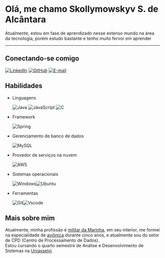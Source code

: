 # Olá, me chamo Skollymowskyv S. de Alcântara

Atualmente, estou em fase de aprendizado nesse extenso mundo na área da tecnologia, porém estudo bastante e tenho muito fervor em aprender
______________________________________________________

## Conectando-se comigo

[![LinkedIn](https://img.shields.io/badge/LinkedIn-0077B5?style=for-the-badge&logo=linkedin&logoColor=white)](https://www.linkedin.com/in/skollymowskyv-s-alcantara-0a4332366/)  [![GitHub](https://img.shields.io/badge/GitHub-100000?style=for-the-badge&logo=github&logoColor=white)](https://github.com/stoppovgskyv)          [![E-mail](https://img.shields.io/badge/-Email-000?style=for-the-badge&logo=microsoft-outlook&logoColor=007BFF)](mailto:skollyalcantara1@gmail.com)

## Habilidades

- Linguagens    
  
  ![Java](https://img.shields.io/badge/java-%23ED8B00.svg?style=for-the-badge&logo=openjdk&logoColor=white)       ![JavaScript](https://img.shields.io/badge/JavaScript-F7DF1E?style=for-the-badge&logo=javascript&logoColor=black)      ![C](https://img.shields.io/badge/C-00599C?style=for-the-badge&logo=c&logoColor=white)

- Framework  
  
  ![Spring](https://img.shields.io/badge/spring-%236DB33F.svg?style=for-the-badge&logo=spring&logoColor=white)

- Gerenciamento de banco de dados 

  ![MySQL](https://img.shields.io/badge/MySQL-00000F?style=for-the-badge&logo=mysql&logoColor=white)

- Provedor de serviços na nuvem    
  
  ![AWS](https://img.shields.io/badge/AWS-000.svg?style=for-the-badge&logo=amazon-aws&logoColor=white)

- Sistemas operacionais   
  
  ![Windows](https://img.shields.io/badge/Windows-000?style=for-the-badge&logo=windows&logoColor=2CA5E0)![Ubuntu](https://img.shields.io/badge/Ubuntu-35495E?style=for-the-badge&logo=ubuntu&logoColor=2CA5E0)

- Ferramentas
  
  ![Git](https://img.shields.io/badge/GIT-E44C30?style=for-the-badge&logo=git&logoColor=white)![Vscode](https://img.shields.io/badge/Vscode-007ACC?style=for-the-badge&logo=visual-studio-code&logoColor=white)
  
    



## Mais sobre mim
  Atualmente, minha profissão é [militar da Marinha](https://www.marinha.mil.br), em seu interior, me formei na especialidade de [aviônica](https://www2.anac.gov.br/anacpedia/por_ing/tr583.htm) durante cinco anos, e atualmente sou do setor de CPD (Centro de Processamento de Dados).  
  Estou cursando o quarto semestre de Análise e Desenvolvimento de Sistemas na [Uniasselvi](https://portal.uniasselvi.com.br).



